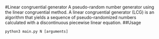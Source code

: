 #Linear congruential generator
A pseudo-random number generator using the linear congruential method.
A linear congruential generator (LCG) is an algorithm that yields a sequence of pseudo-randomized numbers calculated with a discontinuous piecewise linear equation.
##Usage
```shell script
python3 main.py N [arguments]
```